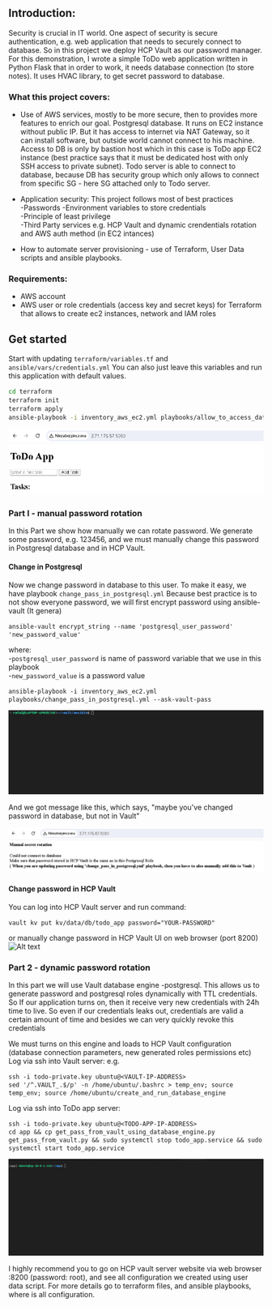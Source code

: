 ## Introduction:
Security is crucial in IT world. One aspect of security is secure authentication, e.g. web application that needs to securely connect to database.
So in this project we deploy HCP Vault as our password manager. For this demonstration, I wrote a simple ToDo web application written in Python Flask that in order to work, it needs database connection (to store notes). It uses HVAC library, to get secret password to database.

### What this project covers:
- Use of AWS services, mostly to be more secure, then to provides more features to enrich our goal.
Postgresql database. It runs on EC2 instance without public IP. But it has access to internet via NAT Gateway, so it can install software, but outside world cannot connect to his machine. Access to DB is only by bastion host which in this case is ToDo app EC2 instance (best practice says that it must be dedicated host with only SSH access to private subnet). Todo server is able to connect to database, because DB has security group which only allows to connect from specific SG - here SG attached only to Todo server.

- Application security:
This project follows most of best practices  
  -Passwords
  -Environment variables to store credentials  
  -Principle of least privilege  
  -Third Party services e.g. HCP Vault and dynamic crendentials rotation and AWS auth method (in EC2 intances)  

- How to automate server provisioning - use of Terraform, User Data scripts and ansible playbooks.

### Requirements:
- AWS account
- AWS user or role credentials (access key and secret keys) for Terraform that allows to create ec2 instances, network and IAM roles
## Get started

Start with updating `terraform/variables.tf` and `ansible/vars/credentials.yml`
You can also just leave this variables and run this application with default values.
```sh
cd terraform  
terraform init  
terraform apply
ansible-playbook -i inventory_aws_ec2.yml playbooks/allow_to_access_database.yml playbooks/add_vault_public_ip_to_todo_env.yml 
```
![alt text](images/ToDo_app_1.png)

### Part I - manual password rotation
In this Part we show how manually we can rotate password. We generate some password, e.g. 123456, and we must manually change this password in Postgresql database and in HCP Vault.

#### Change in Postgresql
Now we change password in database to this user. To make it easy, we have playbook `change_pass_in_postgresql.yml`
Because best practice is to not show everyone password, we will first encrypt password using ansible-vault
(It genera)

```
ansible-vault encrypt_string --name 'postgresql_user_password' 'new_password_value'
```
where:  
-`postgresql_user_password` is name of password variable that we use in this playbook  
-`new_password_value` is a password value

```
ansible-playbook -i inventory_aws_ec2.yml playbooks/change_pass_in_postgresql.yml --ask-vault-pass
```

![alt text](images/copy_encrypted_pass_to_vars_playbook.gif)

And we got message like this, which says, "maybe you've changed password in database, but not in Vault"

![alt text](images/ToDo_app_after_pass_change.png)

#### Change password in HCP Vault
You can log into HCP Vault server and run command:
```
vault kv put kv/data/db/todo_app password="YOUR-PASSWORD"
```
or manually change password in HCP Vault UI on web browser (port 8200)
![Alt text](change_password_in_vault.gif)

### Part 2 - dynamic password rotation
In this part we will use Vault database engine -postgresql. This allows us to generate password and postgresql roles dynamically with TTL credentials. So If our application turns on, then it receive very new credentials with 24h time to live. So even if our credentials leaks out, credentials are valid a certain amount of time and besides we can very quickly revoke this credentials

We must turns on this engine and loads to HCP Vault configuration (database connection parameters, new generated roles permissions etc)
Log via ssh into Vault  server:
e.g.
```
ssh -i todo-private.key ubuntu@<VAULT-IP-ADDRESS>
sed '/^.VAULT_.$/p' -n /home/ubuntu/.bashrc > temp_env; source temp_env; source /home/ubuntu/create_and_run_database_engine
```

Log via ssh into ToDo app server:
```
ssh -i todo-private.key ubuntu@<TODO-APP-IP-ADDRESS>
cd app && cp get_pass_from_vault_using_database_engine.py get_pass_from_vault.py && sudo systemctl stop todo_app.service && sudo systemctl start todo_app.service
```

![alt text](images/database_engine.gif)

I highly recommend you to go on HCP vault server website via web browser <public-ip-address>:8200 (password: root), and see all configuration we created using user data script. For more details go to terraform files, and ansible playbooks, where is all configuration.



